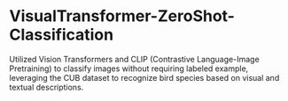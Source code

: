 # VisualTransformer-ZeroShot-Classification
Utilized Vision Transformers and CLIP (Contrastive Language-Image Pretraining) to classify images without requiring labeled example, leveraging the CUB dataset to recognize bird species based on visual and textual descriptions.
